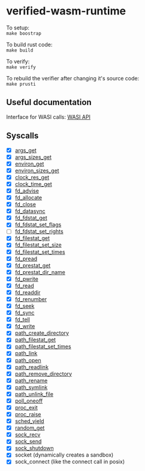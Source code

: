 # verified-wasm-runtime
To setup:  
`make boostrap`

To build rust code:  
`make build`

To verify:  
`make verify`

To rebuild the verifier after changing it's source code:  
`make prusti`



## Useful documentation
Interface for WASI calls: [WASI API](https://github.com/WebAssembly/WASI/blob/main/phases/snapshot/docs.md)  

## Syscalls

- [x] [args_get](https://github.com/WebAssembly/WASI/blob/main/phases/snapshot/docs.md#-args_getargv-pointerpointeru8-argv_buf-pointeru8---result-errno)
- [x] [args_sizes_get](https://github.com/WebAssembly/WASI/blob/main/phases/snapshot/docs.md#-args_sizes_get---resultsize-size-errno)
- [x] [environ_get](https://github.com/WebAssembly/WASI/blob/main/phases/snapshot/docs.md#-environ_getenviron-pointerpointeru8-environ_buf-pointeru8---result-errno)
- [x] [environ_sizes_get](https://github.com/WebAssembly/WASI/blob/main/phases/snapshot/docs.md#-environ_sizes_get---resultsize-size-errno)
- [x] [clock_res_get](https://github.com/WebAssembly/WASI/blob/main/phases/snapshot/docs.md#-clock_res_getid-clockid---resulttimestamp-errno)
- [x] [clock_time_get](https://github.com/WebAssembly/WASI/blob/main/phases/snapshot/docs.md#-clock_time_getid-clockid-precision-timestamp---resulttimestamp-errno)
- [x] [fd_advise](https://github.com/WebAssembly/WASI/blob/main/phases/snapshot/docs.md#-fd_advisefd-fd-offset-filesize-len-filesize-advice-advice---result-errno)
- [x] [fd_allocate](https://github.com/WebAssembly/WASI/blob/main/phases/snapshot/docs.md#-fd_allocatefd-fd-offset-filesize-len-filesize---result-errno)
- [x] [fd_close](https://github.com/WebAssembly/WASI/blob/main/phases/snapshot/docs.md#-fd_closefd-fd---result-errno)
- [x] [fd_datasync](https://github.com/WebAssembly/WASI/blob/main/phases/snapshot/docs.md#-fd_datasyncfd-fd---result-errno)
- [x] [fd_fdstat_get](https://github.com/WebAssembly/WASI/blob/main/phases/snapshot/docs.md#-fd_fdstat_getfd-fd---resultfdstat-errno)
- [x] [fd_fdstat_set_flags](https://github.com/WebAssembly/WASI/blob/main/phases/snapshot/docs.md#-fd_fdstat_set_flagsfd-fd-flags-fdflags---result-errno)
- [ ] [fd_fdstat_set_rights](https://github.com/WebAssembly/WASI/blob/main/phases/snapshot/docs.md#-fd_fdstat_set_rightsfd-fd-fs_rights_base-rights-fs_rights_inheriting-rights---result-errno)
- [x] [fd_filestat_get](https://github.com/WebAssembly/WASI/blob/main/phases/snapshot/docs.md#-fd_filestat_getfd-fd---resultfilestat-errno)
- [x] [fd_filestat_set_size](https://github.com/WebAssembly/WASI/blob/main/phases/snapshot/docs.md#-fd_filestat_set_sizefd-fd-size-filesize---result-errno)
- [x] [fd_filestat_set_times](https://github.com/WebAssembly/WASI/blob/main/phases/snapshot/docs.md#-fd_filestat_set_timesfd-fd-atim-timestamp-mtim-timestamp-fst_flags-fstflags---result-errno)
- [x] [fd_pread](https://github.com/WebAssembly/WASI/blob/main/phases/snapshot/docs.md#-fd_preadfd-fd-iovs-iovec_array-offset-filesize---resultsize-errno)
- [x] [fd_prestat_get](https://github.com/WebAssembly/WASI/blob/main/phases/snapshot/docs.md#-fd_prestat_getfd-fd---resultprestat-errno)
- [x] [fd_prestat_dir_name](https://github.com/WebAssembly/WASI/blob/main/phases/snapshot/docs.md#-fd_prestat_dir_namefd-fd-path-pointeru8-path_len-size---result-errno)
- [x] [fd_pwrite](https://github.com/WebAssembly/WASI/blob/main/phases/snapshot/docs.md#-fd_pwritefd-fd-iovs-ciovec_array-offset-filesize---resultsize-errno)
- [x] [fd_read](https://github.com/WebAssembly/WASI/blob/main/phases/snapshot/docs.md#-fd_readfd-fd-iovs-iovec_array---resultsize-errno)
- [x] [fd_readdir](https://github.com/WebAssembly/WASI/blob/main/phases/snapshot/docs.md#-fd_readdirfd-fd-buf-pointeru8-buf_len-size-cookie-dircookie---resultsize-errno)
- [x] [fd_renumber](https://github.com/WebAssembly/WASI/blob/main/phases/snapshot/docs.md#-fd_renumberfd-fd-to-fd---result-errno)
- [x] [fd_seek](https://github.com/WebAssembly/WASI/blob/main/phases/snapshot/docs.md#-fd_seekfd-fd-offset-filedelta-whence-whence---resultfilesize-errno)
- [x] [fd_sync](https://github.com/WebAssembly/WASI/blob/main/phases/snapshot/docs.md#-fd_syncfd-fd---result-errno)
- [x] [fd_tell](https://github.com/WebAssembly/WASI/blob/main/phases/snapshot/docs.md#-fd_tellfd-fd---resultfilesize-errno)
- [x] [fd_write](https://github.com/WebAssembly/WASI/blob/main/phases/snapshot/docs.md#-fd_writefd-fd-iovs-ciovec_array---resultsize-errno)
- [x] [path_create_directory](https://github.com/WebAssembly/WASI/blob/main/phases/snapshot/docs.md#-path_create_directoryfd-fd-path-string---result-errno)
- [x] [path_filestat_get](https://github.com/WebAssembly/WASI/blob/main/phases/snapshot/docs.md#-path_filestat_getfd-fd-flags-lookupflags-path-string---resultfilestat-errno)
- [x] [path_filestat_set_times](https://github.com/WebAssembly/WASI/blob/main/phases/snapshot/docs.md#-path_filestat_set_timesfd-fd-flags-lookupflags-path-string-atim-timestamp-mtim-timestamp-fst_flags-fstflags---result-errno)
- [x] [path_link](https://github.com/WebAssembly/WASI/blob/main/phases/snapshot/docs.md#-path_linkold_fd-fd-old_flags-lookupflags-old_path-string-new_fd-fd-new_path-string---result-errno)
- [x] [path_open](https://github.com/WebAssembly/WASI/blob/main/phases/snapshot/docs.md#-path_openfd-fd-dirflags-lookupflags-path-string-oflags-oflags-fs_rights_base-rights-fs_rights_inheriting-rights-fdflags-fdflags---resultfd-errno)
- [x] [path_readlink](https://github.com/WebAssembly/WASI/blob/main/phases/snapshot/docs.md#-path_readlinkfd-fd-path-string-buf-pointeru8-buf_len-size---resultsize-errno)
- [x] [path_remove_directory](https://github.com/WebAssembly/WASI/blob/main/phases/snapshot/docs.md#-path_remove_directoryfd-fd-path-string---result-errno)
- [x] [path_rename](https://github.com/WebAssembly/WASI/blob/main/phases/snapshot/docs.md#-path_renamefd-fd-old_path-string-new_fd-fd-new_path-string---result-errno)
- [x] [path_symlink](https://github.com/WebAssembly/WASI/blob/main/phases/snapshot/docs.md#-path_symlinkold_path-string-fd-fd-new_path-string---result-errno)
- [x] [path_unlink_file](https://github.com/WebAssembly/WASI/blob/main/phases/snapshot/docs.md#-path_unlink_filefd-fd-path-string---result-errno)
- [x] [poll_oneoff](https://github.com/WebAssembly/WASI/blob/main/phases/snapshot/docs.md#-poll_oneoffin-constpointersubscription-out-pointerevent-nsubscriptions-size---resultsize-errno)
- [x] [proc_exit](https://github.com/WebAssembly/WASI/blob/main/phases/snapshot/docs.md#-proc_exitrval-exitcode)
- [x] [proc_raise](https://github.com/WebAssembly/WASI/blob/main/phases/snapshot/docs.md#-proc_raisesig-signal---result-errno)
- [x] [sched_yield](https://github.com/WebAssembly/WASI/blob/main/phases/snapshot/docs.md#-sched_yield---result-errno)
- [x] [random_get](https://github.com/WebAssembly/WASI/blob/main/phases/snapshot/docs.md#-random_getbuf-pointeru8-buf_len-size---result-errno)
- [x] [sock_recv](https://github.com/WebAssembly/WASI/blob/main/phases/snapshot/docs.md#-sock_recvfd-fd-ri_data-iovec_array-ri_flags-riflags---resultsize-roflags-errno)
- [x] [sock_send](https://github.com/WebAssembly/WASI/blob/main/phases/snapshot/docs.md#-sock_sendfd-fd-si_data-ciovec_array-si_flags-siflags---resultsize-errno)
- [x] [sock_shutdown](https://github.com/WebAssembly/WASI/blob/main/phases/snapshot/docs.md#-sock_shutdownfd-fd-how-sdflags---result-errno)
- [x] socket (dynamically creates a sandbox)
- [x] sock_connect (like the connect call in posix)
